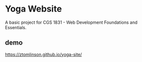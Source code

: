 # Yoga Website
A basic project for CGS 1831 - Web Development Foundations and Essentials.

## demo
https://ztomlinson.github.io/yoga-site/